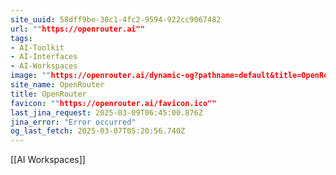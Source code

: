 ```yaml
---
site_uuid: 58dff9be-30c1-4fc2-9594-922cc9067482
url: ""https://openrouter.ai""
tags:
- AI-Toolkit
- AI-Interfaces
- AI-Workspaces
image: ""https://openrouter.ai/dynamic-og?pathname=default&title=OpenRouter&description=A+unified+interface+for+LLMs.+Find+the+best+models+%26+prices+for+your+prompts""
site_name: OpenRouter
title: OpenRouter
favicon: ""https://openrouter.ai/favicon.ico""
last_jina_request: 2025-03-09T06:45:00.876Z
jina_error: "Error occurred"
og_last_fetch: 2025-03-07T05:20:56.740Z
---
```

[[AI Workspaces]]
